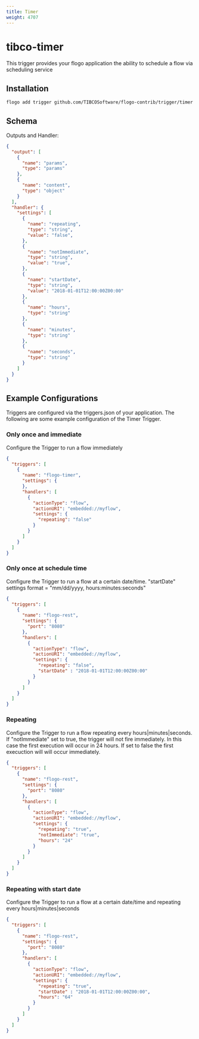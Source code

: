 ```yaml
---
title: Timer
weight: 4707
---
```

# tibco-timer
This trigger provides your flogo application the ability to schedule a flow via scheduling service

## Installation

```bash
flogo add trigger github.com/TIBCOSoftware/flogo-contrib/trigger/timer
```

## Schema
Outputs and Handler:

```json
{
  "output": [
    {
      "name": "params",
      "type": "params"
    },
    {
      "name": "content",
      "type": "object"
    }
  ],
  "handler": {
    "settings": [
      {
        "name": "repeating",
        "type": "string",
        "value": "false",
      },
      {
        "name": "notImmediate",
        "type": "string",
        "value": "true",
      },
      {
        "name": "startDate",
        "type": "string",
        "value": "2018-01-01T12:00:00Z00:00"
      },
      {
        "name": "hours",
        "type": "string"
      },
      {
        "name": "minutes",
        "type": "string"
      },
      {
        "name": "seconds",
        "type": "string"
      }
    ]
  }
}
```

## Example Configurations

Triggers are configured via the triggers.json of your application. The following are some example configuration of the Timer Trigger.

### Only once and immediate
Configure the Trigger to run a flow immediately

```json
{
  "triggers": [
    {
      "name": "flogo-timer",
      "settings": {
      },
      "handlers": [
        {
          "actionType": "flow",
          "actionURI": "embedded://myflow",
          "settings": {
            "repeating": "false"
          }
        }
      ]
    }
  ]
}
```

### Only once at schedule time
Configure the Trigger to run a flow at a certain date/time. "startDate" settings format = "mm/dd/yyyy, hours:minutes:seconds"

```json
{
  "triggers": [
    {
      "name": "flogo-rest",
      "settings": {
        "port": "8080"
      },
      "handlers": [
        {
          "actionType": "flow",
          "actionURI": "embedded://myflow",
          "settings": {
            "repeating": "false",
            "startDate" : "2018-01-01T12:00:00Z00:00"
          }
        }
      ]
    }
  ]
}
```

### Repeating
Configure the Trigger to run a flow repeating every hours|minutes|seconds. If "notImmediate" set to true, the trigger will not fire immediately.  In this case the first execution will occur in 24 hours. If set to false the first execuction will will occur immediately.

```json
{
  "triggers": [
    {
      "name": "flogo-rest",
      "settings": {
        "port": "8080"
      },
      "handlers": [
        {
          "actionType": "flow",
          "actionURI": "embedded://myflow",
          "settings": {
            "repeating": "true",
            "notImmediate": "true",
            "hours": "24"
          }
        }
      ]
    }
  ]
}
```

### Repeating with start date
Configure the Trigger to run a flow at a certain date/time and repeating every hours|minutes|seconds

```json
{
  "triggers": [
    {
      "name": "flogo-rest",
      "settings": {
        "port": "8080"
      },
      "handlers": [
        {
          "actionType": "flow",
          "actionURI": "embedded://myflow",
          "settings": {
            "repeating": "true",
            "startDate" : "2018-01-01T12:00:00Z00:00",
            "hours": "64"
          }
        }
      ]
    }
  ]
}
```
